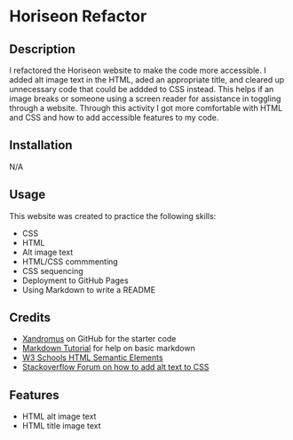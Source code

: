 # Horiseon Refactor

## Description

I refactored the Horiseon website to make the code more accessible. I added alt image text in the HTML, aded an appropriate title, and cleared up unnecessary code that could be addded to CSS instead. This helps if an image breaks or someone using a screen reader for assistance in toggling through a website. Through this activity I got more comfortable with HTML and CSS and how to add accessible features to my code. 

## Installation

N/A

## Usage 

This website was created to practice the following skills:
- CSS
- HTML
- Alt image text
- HTML/CSS commmenting
- CSS sequencing 
- Deployment to GitHub Pages
- Using Markdown to write a README

## Credits

- [Xandromus](https://github.com/coding-boot-camp/urban-octo-telegram) on GitHub for the starter code 
- [Markdown Tutorial](https://www.markdowntutorial.com/) for help on basic markdown 
- [W3 Schools HTML Semantic Elements](https://www.w3schools.com/html/html5_semantic_elements.asp)
- [Stackoverflow Forum on how to add alt text to CSS](https://stackoverflow.com/questions/4216035/css-background-image-alt-attribute)

## Features

- HTML alt image text
- HTML title image text 

